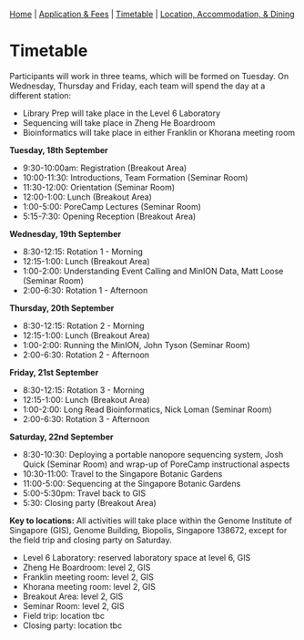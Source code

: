 [Home](index.md) | [Application & Fees](application.md) | [Timetable](timetable.md) | [Location, Accommodation, & Dining](location.md)

# Timetable

Participants will work in three teams, which will be formed on Tuesday. On Wednesday, Thursday and Friday, each team will spend the day at a different station:
  * Library Prep will take place in the Level 6 Laboratory
  * Sequencing will take place in Zheng He Boardroom
  * Bioinformatics will take place in either Franklin or Khorana meeting room

**Tuesday, 18th September**  
  *	9:30-10:00am: Registration (Breakout Area)
  * 10:00-11:30: Introductions, Team Formation (Seminar Room)
  *	11:30-12:00: Orientation (Seminar Room)
  *	12:00-1:00: Lunch (Breakout Area)
  *	1:00-5:00: PoreCamp Lectures (Seminar Room)
  *	5:15-7:30: Opening Reception (Breakout Area)

**Wednesday, 19th September**
  *	8:30-12:15: Rotation 1 - Morning
  *	12:15-1:00: Lunch (Breakout Area)
  *	1:00-2:00: Understanding Event Calling and MinION Data, Matt Loose (Seminar Room)
  *	2:00-6:30: Rotation 1 - Afternoon

**Thursday, 20th September**
  *	8:30-12:15: Rotation 2 - Morning
  *	12:15-1:00: Lunch (Breakout Area)
  *	1:00-2:00: Running the MinION, John Tyson (Seminar Room)
  *	2:00-6:30: Rotation 2 - Afternoon

**Friday, 21st September** 
  *	8:30-12:15: Rotation 3 - Morning
  *	12:15-1:00: Lunch (Breakout Area)
  *	1:00-2:00: Long Read Bioinformatics, Nick Loman (Seminar Room)
  *	2:00-6:30: Rotation 3 - Afternoon

**Saturday, 22nd September**
  *	8:30-10:30: Deploying a portable nanopore sequencing system, Josh Quick (Seminar Room) and wrap-up of PoreCamp instructional aspects
  *	10:30-11:00: Travel to the Singapore Botanic Gardens
  *	11:00-5:00: Sequencing at the Singapore Botanic Gardens
  * 5:00-5:30pm: Travel back to GIS
  *	5:30: Closing party (Breakout Area)

**Key to locations:**
All activities will take place within the Genome Institute of Singapore (GIS), Genome Building, Biopolis, Singapore 138672, except for the field trip and closing party on Saturday.
  *	Level 6 Laboratory: reserved laboratory space at level 6, GIS
  *	Zheng He Boardroom: level 2, GIS
  *	Franklin meeting room: level 2, GIS
  *	Khorana meeting room: level 2, GIS
  *	Breakout Area: level 2, GIS
  *	Seminar Room: level 2, GIS
  *	Field trip: location tbc
  *	Closing party: location tbc
